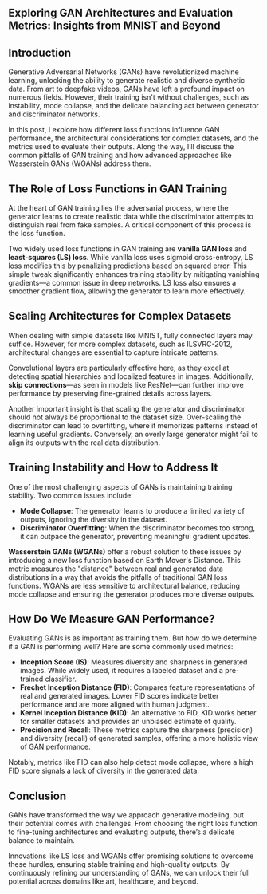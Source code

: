 ## Exploring GAN Architectures and Evaluation Metrics: Insights from MNIST and Beyond

## Introduction
Generative Adversarial Networks (GANs) have revolutionized machine learning, unlocking the ability to generate realistic and diverse synthetic data. From art to deepfake videos, GANs have left a profound impact on numerous fields. However, their training isn't without challenges, such as instability, mode collapse, and the delicate balancing act between generator and discriminator networks.  

In this post, I explore how different loss functions influence GAN performance, the architectural considerations for complex datasets, and the metrics used to evaluate their outputs. Along the way, I’ll discuss the common pitfalls of GAN training and how advanced approaches like Wasserstein GANs (WGANs) address them.



## The Role of Loss Functions in GAN Training  
At the heart of GAN training lies the adversarial process, where the generator learns to create realistic data while the discriminator attempts to distinguish real from fake samples. A critical component of this process is the loss function.  

Two widely used loss functions in GAN training are **vanilla GAN loss** and **least-squares (LS) loss**. While vanilla loss uses sigmoid cross-entropy, LS loss modifies this by penalizing predictions based on squared error. This simple tweak significantly enhances training stability by mitigating vanishing gradients—a common issue in deep networks. LS loss also ensures a smoother gradient flow, allowing the generator to learn more effectively.  



## Scaling Architectures for Complex Datasets  
When dealing with simple datasets like MNIST, fully connected layers may suffice. However, for more complex datasets, such as ILSVRC-2012, architectural changes are essential to capture intricate patterns.  

Convolutional layers are particularly effective here, as they excel at detecting spatial hierarchies and localized features in images. Additionally, **skip connections**—as seen in models like ResNet—can further improve performance by preserving fine-grained details across layers.  

Another important insight is that scaling the generator and discriminator should not always be proportional to the dataset size. Over-scaling the discriminator can lead to overfitting, where it memorizes patterns instead of learning useful gradients. Conversely, an overly large generator might fail to align its outputs with the real data distribution.



## Training Instability and How to Address It  
One of the most challenging aspects of GANs is maintaining training stability. Two common issues include:  
- **Mode Collapse**: The generator learns to produce a limited variety of outputs, ignoring the diversity in the dataset.  
- **Discriminator Overfitting**: When the discriminator becomes too strong, it can outpace the generator, preventing meaningful gradient updates.

**Wasserstein GANs (WGANs)** offer a robust solution to these issues by introducing a new loss function based on Earth Mover's Distance. This metric measures the "distance" between real and generated data distributions in a way that avoids the pitfalls of traditional GAN loss functions. WGANs are less sensitive to architectural balance, reducing mode collapse and ensuring the generator produces more diverse outputs.



## How Do We Measure GAN Performance?  
Evaluating GANs is as important as training them. But how do we determine if a GAN is performing well? Here are some commonly used metrics:  
- **Inception Score (IS)**: Measures diversity and sharpness in generated images. While widely used, it requires a labeled dataset and a pre-trained classifier.  
- **Frechet Inception Distance (FID)**: Compares feature representations of real and generated images. Lower FID scores indicate better performance and are more aligned with human judgment.  
- **Kernel Inception Distance (KID)**: An alternative to FID, KID works better for smaller datasets and provides an unbiased estimate of quality.  
- **Precision and Recall**: These metrics capture the sharpness (precision) and diversity (recall) of generated samples, offering a more holistic view of GAN performance.

Notably, metrics like FID can also help detect mode collapse, where a high FID score signals a lack of diversity in the generated data.



## Conclusion  
GANs have transformed the way we approach generative modeling, but their potential comes with challenges. From choosing the right loss function to fine-tuning architectures and evaluating outputs, there’s a delicate balance to maintain.  

Innovations like LS loss and WGANs offer promising solutions to overcome these hurdles, ensuring stable training and high-quality outputs. By continuously refining our understanding of GANs, we can unlock their full potential across domains like art, healthcare, and beyond.
